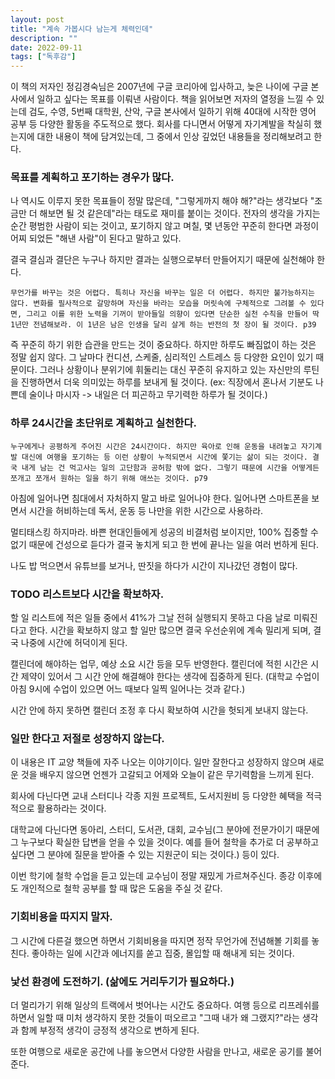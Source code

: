 ```yaml
---
layout: post
title: "계속 가봅시다 남는게 체력인데"
description: ""
date: 2022-09-11
tags: ["독후감"]
---
```


이 책의 저자인 정김경숙님은 2007년에 구글 코리아에 입사하고, 늦은 나이에 구글 본사에서 일하고 싶다는 목표를 이뤄낸 사람이다. 책을 읽어보면 저자의 열정을 느낄 수 있는데 검도, 수영, 5번째 대학원, 산악, 구글 본사에서 일하기 위해 40대에 시작한 영어 공부 등 다양한 활동을 주도적으로 했다. 회사를 다니면서 어떻게 자기계발을 착실히 했는지에 대한 내용이 책에 담겨있는데, 그 중에서 인상 깊었던 내용들을 정리해보려고 한다.

### 목표를 계획하고 포기하는 경우가 많다. 

나 역시도 이루지 못한 목표들이 정말 많은데, "그렇게까지 해야 해?"라는 생각보다 "조금만 더 해보면 될 것 같은데"라는 태도로 재미를 붙이는 것이다. 전자의 생각을 가지는 순간 평범한 사람이 되는 것이고, 포기하지 않고 며칠, 몇 년동안 꾸준히 한다면 과정이 어찌 되었든 "해낸 사람"이 된다고 말하고 있다.

결국 결심과 결단은 누구나 하지만 결과는 실행으로부터 만들어지기 때문에 실천해야 한다.

```text
무언가를 바꾸는 것은 어렵다. 특히나 자신을 바꾸는 일은 더 어렵다. 하지만 불가능하지는 않다. 변화를 필사적으로 갈망하며 자신을 바라는 모습을 머릿속에 구체적으로 그려볼 수 있다면, 그리고 이를 위한 노력을 기꺼이 받아들일 의향이 있다면 단순한 실천 수칙을 만들어 딱 1년만 전념해보라. 이 1년은 남은 인생을 달리 살게 하는 반전의 첫 장이 될 것이다. p39
```

즉 꾸준히 하기 위한 습관을 만드는 것이 중요하다. 하지만 하루도 빠짐없이 하는 것은 정말 쉽지 않다. 그 날마다 컨디션, 스케줄, 심리적인 스트레스 등 다양한 요인이 있기 때문이다. 그러나 상황이나 분위기에 휘둘리는 대신 꾸준히 유지하고 있는 자신만의 루틴을 진행하면서 더욱 의미있는 하루를 보내게 될 것이다. (ex: 직장에서 혼나서 기분도 나쁜데 술이나 마시자 -> 내일은 더 피곤하고 무기력한 하루가 될 것이다.)

### 하루 24시간을 초단위로 계획하고 실천한다.

```text
누구에게나 공평하게 주어진 시간은 24시간이다. 하지만 육아로 인해 운동을 내려놓고 자기계발 대신에 여행을 포기하는 등 이런 상황이 누적되면서 시간에 쫓기는 삶이 되는 것이다. 결국 내게 남는 건 먹고사는 일의 고단함과 공허함 밖에 없다. 그렇기 때문에 시간을 어떻게든 쪼개고 쪼개서 원하는 일을 하기 위해 애쓰는 것이다. p79
```

아침에 일어나면 침대에서 자처하지 말고 바로 일어나야 한다. 일어나면 스마트폰을 보면서 시간을 허비하는데 독서, 운동 등 나만을 위한 시간으로 사용하라.

멀티태스킹 하지마라. 바쁜 현대인들에게 성공의 비결처럼 보이지만, 100% 집중할 수 없기 때문에 건성으로 듣다가 결국 놓치게 되고 한 번에 끝나는 일을 여러 번하게 된다.

나도 밥 먹으면서 유튜브를 보거나, 딴짓을 하다가 시간이 지나갔던 경험이 많다.

### TODO 리스트보다 시간을 확보하자.

할 일 리스트에 적은 일들 중에서 41%가 그날 전혀 실행되지 못하고 다음 날로 미뤄진다고 한다. 시간을 확보하지 않고 할 일만 많으면 결국 우선순위에 계속 밀리게 되며, 결국 나중에 시간에 허덕이게 된다.

캘린더에 해야하는 업무, 예상 소요 시간 등을 모두 반영한다. 캘린더에 적힌 시간은 시간 제약이 있어서 그 시간 안에 해결해야 한다는 생각에 집중하게 된다. (대학교 수업이 아침 9시에 수업이 있으면 어느 때보다 일찍 일어나는 것과 같다.)

시간 안에 하지 못하면 캘린더 조정 후 다시 확보하여 시간을 헛되게 보내지 않는다.

### 일만 한다고 저절로 성장하지 않는다.

이 내용은 IT 교양 책들에 자주 나오는 이야기이다. 일만 잘한다고 성장하지 않으며 새로운 것을 배우지 않으면 언젠가 고갈되고 어제와 오늘이 같은 무기력함을 느끼게 된다.

회사에 다닌다면 교내 스터디나 각종 지원 프로젝트, 도서지원비 등 다양한 혜택을 적극적으로 활용하라는 것이다.

대학교에 다닌다면 동아리, 스터디, 도서관, 대회, 교수님(그 분야에 전문가이기 때문에 그 누구보다 확실한 답변을 얻을 수 있을 것이다. 예를 들어 철학을 추가로 더 공부하고 싶다면 그 분야에 질문을 받아줄 수 있는 지원군이 되는 것이다.) 등이 있다.

이번 학기에 철학 수업을 듣고 있는데 교수님이 정말 재밌게 가르쳐주신다. 종강 이후에도 개인적으로 철학 공부를 할 때 많은 도움을 주실 것 같다.

### 기회비용을 따지지 말자.

그 시간에 다른걸 했으면 하면서 기회비용을 따지면 정작 무언가에 전념해볼 기회를 놓친다. 좋아하는 일에 시간과 에너지를 쏟고 집중, 몰입할 때 해내게 되는 것이다.

### 낯선 환경에 도전하기. (삶에도 거리두기가 필요하다.)

더 멀리가기 위해 일상의 트랙에서 벗어나는 시간도 중요하다. 여행 등으로 리프레쉬를 하면서 일할 때 미처 생각하지 못한 것들이 떠오르고 "그때 내가 왜 그랬지?"라는 생각과 함께 부정적 생각이 긍정적 생각으로 변하게 된다.

또한 여행으로 새로운 공간에 나를 놓으면서 다양한 사람을 만나고, 새로운 공기를 불어준다.